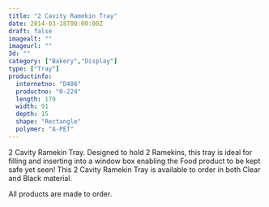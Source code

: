 ```yaml
---
title: "2 Cavity Ramekin Tray"
date: 2014-03-18T00:00:00Z
draft: false
imagealt: ""
imageurl: ""
3d: ""
category: ["Bakery","Display"]
type: ["Tray"]
productinfo:
  internetno: "D486"
  productno: "0-224"
  length: 179
  width: 91
  depth: 15
  shape: "Rectangle"
  polymer: "A-PET"
---
```

2 Cavity Ramekin Tray. Designed to hold 2 Ramekins, this tray is ideal for filling and inserting into a window box enabling the Food product to be kept safe yet seen! This 2 Cavity Ramekin Tray is available to order in both Clear and Black material.

All products are made to order.